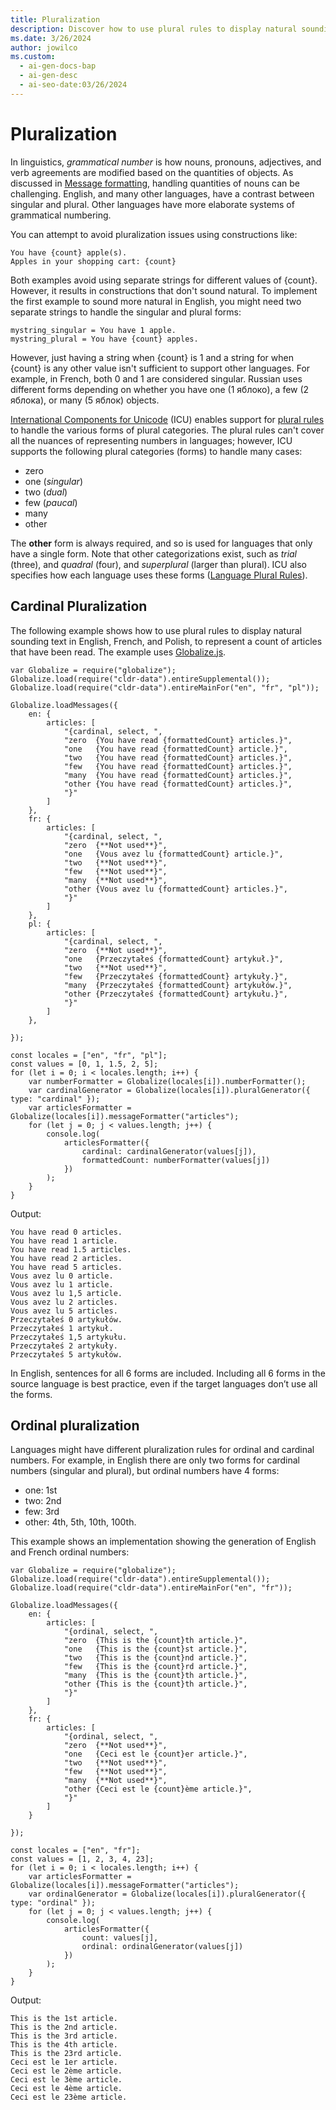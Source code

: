```yaml
---
title: Pluralization
description: Discover how to use plural rules to display natural sounding text in multiple languages.
ms.date: 3/26/2024
author: jowilco
ms.custom:
  - ai-gen-docs-bap
  - ai-gen-desc
  - ai-seo-date:03/26/2024
---
```


# Pluralization

In linguistics, *grammatical number* is how nouns, pronouns, adjectives, and verb agreements are modified based on the quantities of objects. As discussed in [Message formatting](message-formatting.md), handling quantities of nouns can be challenging. English, and many other languages, have a contrast between singular and plural. Other languages have more elaborate systems of grammatical numbering.

You can attempt to avoid pluralization issues using constructions like:

```text
You have {count} apple(s).
Apples in your shopping cart: {count}
```

Both examples avoid using separate strings for different values of {count}. However, it results in constructions that don't sound natural. To implement the first example to sound more natural in English, you might need two separate strings to handle the singular and plural forms:

```text
mystring_singular = You have 1 apple.
mystring_plural = You have {count} apples.
```

However, just having a string when {count} is 1 and a string for when {count} is any other value isn't sufficient to support other languages. For example, in French, both 0 and 1 are considered singular. Russian uses different forms depending on whether you have one (1 яблоко), a few (2 яблока), or many (5 яблок) objects.

[International Components for Unicode](..\reference\icu.md) (ICU) enables support for [plural rules](https://cldr.unicode.org/index/cldr-spec/plural-rules) to handle the various forms of plural categories. The plural rules can't cover all the nuances of representing numbers in languages; however, ICU supports the following plural categories (forms) to handle many cases:

- zero
- one (*singular*)
- two (*dual*)
- few (*paucal*)
- many
- other

The **other** form is always required, and so is used for languages that only have a single form. Note that other categorizations exist, such as *trial* (three), and *quadral* (four), and *superplural* (larger than plural). ICU also specifies how each language uses these forms ([Language Plural Rules](https://www.unicode.org/cldr/charts/latest/supplemental/language_plural_rules.html)).

## Cardinal Pluralization

The following example shows how to use plural rules to display natural sounding text in English, French, and Polish, to represent a count of articles that have been read. The example uses [Globalize.js](https://github.com/globalizejs).

```nodejs
var Globalize = require("globalize");
Globalize.load(require("cldr-data").entireSupplemental());
Globalize.load(require("cldr-data").entireMainFor("en", "fr", "pl"));

Globalize.loadMessages({
    en: {
        articles: [
            "{cardinal, select, ",
            "zero  {You have read {formattedCount} articles.}",
            "one   {You have read {formattedCount} article.}",
            "two   {You have read {formattedCount} articles.}",
            "few   {You have read {formattedCount} articles.}",
            "many  {You have read {formattedCount} articles.}",
            "other {You have read {formattedCount} articles.}",
            "}"
        ]
    },
    fr: {
        articles: [
            "{cardinal, select, ",
            "zero  {**Not used**}",
            "one   {Vous avez lu {formattedCount} article.}",
            "two   {**Not used**}",
            "few   {**Not used**}",
            "many  {**Not used**}",
            "other {Vous avez lu {formattedCount} articles.}",
            "}"
        ]
    },
    pl: {
        articles: [
            "{cardinal, select, ",
            "zero  {**Not used**}",
            "one   {Przeczytałeś {formattedCount} artykuł.}",
            "two   {**Not used**}",
            "few   {Przeczytałeś {formattedCount} artykuły.}",
            "many  {Przeczytałeś {formattedCount} artykułów.}",
            "other {Przeczytałeś {formattedCount} artykułu.}",
            "}"
        ]
    },

});

const locales = ["en", "fr", "pl"];
const values = [0, 1, 1.5, 2, 5];
for (let i = 0; i < locales.length; i++) {
    var numberFormatter = Globalize(locales[i]).numberFormatter();
    var cardinalGenerator = Globalize(locales[i]).pluralGenerator({ type: "cardinal" });
    var articlesFormatter = Globalize(locales[i]).messageFormatter("articles");
    for (let j = 0; j < values.length; j++) {
        console.log(
            articlesFormatter({
                cardinal: cardinalGenerator(values[j]),
                formattedCount: numberFormatter(values[j])
            })
        );
    }
}
```

Output:

```text
You have read 0 articles.
You have read 1 article.
You have read 1.5 articles.
You have read 2 articles.
You have read 5 articles.
Vous avez lu 0 article.
Vous avez lu 1 article.
Vous avez lu 1,5 article.
Vous avez lu 2 articles.
Vous avez lu 5 articles.
Przeczytałeś 0 artykułów.
Przeczytałeś 1 artykuł.
Przeczytałeś 1,5 artykułu.
Przeczytałeś 2 artykuły.
Przeczytałeś 5 artykułów.
```

In English, sentences for all 6 forms are included. Including all 6 forms in the source language is best practice, even if the target languages don’t use all the forms.

## Ordinal pluralization

Languages might have different pluralization rules for ordinal and cardinal numbers. For example, in English there are only two forms for cardinal numbers (singular and plural), but ordinal numbers have 4 forms:

- one: 1st
- two: 2nd
- few: 3rd
- other: 4th, 5th, 10th, 100th.

This example shows an implementation showing the generation of English and French ordinal numbers:

```nodejs
var Globalize = require("globalize");
Globalize.load(require("cldr-data").entireSupplemental());
Globalize.load(require("cldr-data").entireMainFor("en", "fr"));

Globalize.loadMessages({
    en: {
        articles: [
            "{ordinal, select, ",
            "zero  {This is the {count}th article.}",
            "one   {This is the {count}st article.}",
            "two   {This is the {count}nd article.}",
            "few   {This is the {count}rd article.}",
            "many  {This is the {count}th article.}",
            "other {This is the {count}th article.}",
            "}"
        ]
    },
    fr: {
        articles: [
            "{ordinal, select, ",
            "zero  {**Not used**}",
            "one   {Ceci est le {count}er article.}",
            "two   {**Not used**}",
            "few   {**Not used**}",
            "many  {**Not used**}",
            "other {Ceci est le {count}ème article.}",
            "}"
        ]
    }

});

const locales = ["en", "fr"];
const values = [1, 2, 3, 4, 23];
for (let i = 0; i < locales.length; i++) {
    var articlesFormatter = Globalize(locales[i]).messageFormatter("articles");
    var ordinalGenerator = Globalize(locales[i]).pluralGenerator({ type: "ordinal" });
    for (let j = 0; j < values.length; j++) {
        console.log(
            articlesFormatter({
                count: values[j],
                ordinal: ordinalGenerator(values[j])
            })
        );
    }
}
```

Output:

```text
This is the 1st article.
This is the 2nd article.
This is the 3rd article.
This is the 4th article.
This is the 23rd article.
Ceci est le 1er article.
Ceci est le 2ème article.
Ceci est le 3ème article.
Ceci est le 4ème article.
Ceci est le 23ème article.
```
